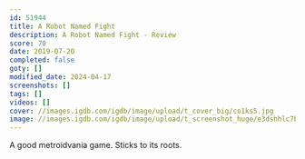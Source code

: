 ```yaml
---
id: 51944
title: A Robot Named Fight
description: A Robot Named Fight - Review
score: 70
date: 2019-07-20
completed: false
goty: []
modified_date: 2024-04-17
screenshots: []
tags: []
videos: []
cover: //images.igdb.com/igdb/image/upload/t_cover_big/co1ks5.jpg
image: //images.igdb.com/igdb/image/upload/t_screenshot_huge/e3dshhlc7bi2fvtupahv.jpg
---
```

A good metroidvania game. Sticks to its roots.